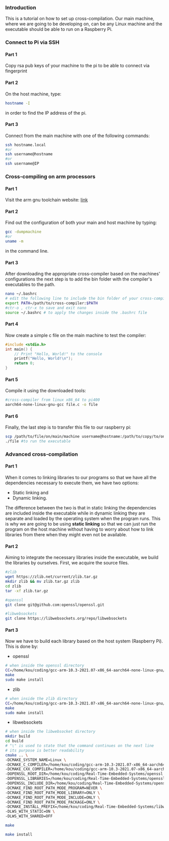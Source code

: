 ### Introduction
This is a tutorial on how to set up cross-compilation. Our main machine, where we are going to be developing on, can be any Linux machine and the executable should be able to run on a Raspberry Pi.

### Connect to Pi via SSH
#### Part 1
Copy rsa pub keys of your machine to the pi to be able to connect via fingerprint

#### Part 2
On the host machine, type:
```bash
hostname -I
```
in order to find the IP address of the pi.

#### Part 3
Connect from the main machine with one of the following commands:
```bash
ssh hostname.local
#or
ssh username@hostname
#or
ssh username@IP
``` 

### Cross-compiling on arm processors
#### Part 1
Visit the arm gnu toolchain website: [link](https://developer.arm.com/downloads/-/gnu-a)

#### Part 2
Find out the configuration of both your main and host machine by typing:
```bash
gcc -dumpmachine
#or 
uname -m
```
in the command line.

#### Part 3
After downloading the appropriate cross-compiler based on the machines' configurations the next step is to add the bin folder with the compiler's executables to the path.
```bash
nano ~/.bashrc
# edit the following line to include the bin folder of your cross-compiler
export PATH=/path/to/cross-compiler:$PATH
#ctr-o , ctr-x to save and exit nano
source ~/.bashrc # to apply the changes inside the .bashrc file
```

#### Part 4
Now create a simple c file on the main machine to test the compiler:
```c
#include <stdio.h>
int main() {
    // Print "Hello, World!" to the console
    printf("Hello, World!\n");
    return 0;
}
```

#### Part 5
Compile it using the downloaded tools:
```bash
#cross-compiler from linux x86_64 to pi400
aarch64-none-linux-gnu-gcc file.c -o file
```

#### Part 6
Finally, the last step is to transfer this file to our raspberry pi:
```bash
scp /path/to/file/on/main/machine username@hostname:/path/to/copy/to/on/host
./file #to run the executable
```

### Advanced cross-compilation
#### Part 1
When it comes to linking libraries to our programs so that we have all the dependencies necessary to execute them, we have two options:
- Static linking and
- Dynamic linking.

The difference between the two is that in static linking the dependencies are included inside the executable while in dynamic linking they are separate and loaded by the operating system when the program runs. This is why we are going to be using **static linking** so that we can just run the program on the host machine without having to worry about how to link libraries from there when they might even not be available.

#### Part 2
Aiming to integrate the necessary libraries inside the executable, we build the libraries by ourselves. First, we acquire the source files.
```bash
#zlib
wget https://zlib.net/current/zlib.tar.gz
mkdir zlib && mv zlib.tar.gz zlib
cd zlib
tar -xf zlib.tar.gz

#openssl
git clone git@github.com:openssl/openssl.git

#libwebsockets
git clone https://libwebsockets.org/repo/libwebsockets

```

#### Part 3
Now we have to build each library based on the host system (Raspberry Pi). This is done by: 
- openssl
```bash
# when inside the openssl directory
CC=/home/kou/coding/gcc-arm-10.3-2021.07-x86_64-aarch64-none-linux-gnu/bin/aarch64-none-linux-gnu-gcc ./Configure linux-aarch64 --prefix=/home/kou/coding/Real-Time-Embedded-Systems/openssl --openssldir=/home/kou/coding/Real-Time-Embedded-Systems/openssl LDFLAGS="-static"
make 
sudo make install
```

- zlib
```bash
# when inside the zlib directory
CC=/home/kou/coding/gcc-arm-10.3-2021.07-x86_64-aarch64-none-linux-gnu/bin/aarch64-none-linux-gnu-gcc ./configure --static --prefix=/home/kou/coding/Real-Time-Embedded-Systems/zlib
make 
sudo make install
```

- libwebsockets
```bash
# when inside the libwebsocket directory
mkdir build 
cd build
# "\" is used to state that the command continues on the next line
# its purpose is better readability
cmake .. \
-DCMAKE_SYSTEM_NAME=Linux \
-DCMAKE_C_COMPILER=/home/kou/coding/gcc-arm-10.3-2021.07-x86_64-aarch64-none-linux-gnu/bin/aarch64-none-linux-gnu-gcc \
-DCMAKE_CXX_COMPILER=/home/kou/coding/gcc-arm-10.3-2021.07-x86_64-aarch64-none-linux-gnu/bin/aarch64-none-linux-gnu-g++ \
-DOPENSSL_ROOT_DIR=/home/kou/coding/Real-Time-Embedded-Systems/openssl \
-DOPENSSL_LIBRARIES=/home/kou/coding/Real-Time-Embedded-Systems/openssl/lib \
-DOPENSSL_INCLUDE_DIR=/home/kou/coding/Real-Time-Embedded-Systems/openssl/include \
-DCMAKE_FIND_ROOT_PATH_MODE_PROGRAM=NEVER \
-DCMAKE_FIND_ROOT_PATH_MODE_LIBRARY=ONLY \
-DCMAKE_FIND_ROOT_PATH_MODE_INCLUDE=ONLY \
-DCMAKE_FIND_ROOT_PATH_MODE_PACKAGE=ONLY \
-DCMAKE_INSTALL_PREFIX=/home/kou/coding/Real-Time-Embedded-Systems/libwebsockets \
-DLWS_WITH_STATIC=ON \
-DLWS_WITH_SHARED=OFF

make

make install
```

